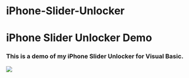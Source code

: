 # iPhone-Slider-Unlocker
<h1>iPhone Slider Unlocker Demo</h1>
<h3>This is a demo of my iPhone Slider Unlocker for Visual Basic.</h3>
<img src="https://github.com/shitassm/iPhone-Slider-Unlocker/blob/master/utoobslideripfone.jpg">

